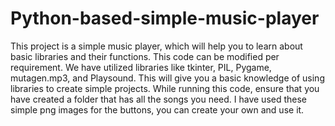 # Python-based-simple-music-player
This project is a simple music player, which will help you to learn about basic libraries and their functions. This code can be modified per requirement. We have utilized libraries like tkinter, PIL, Pygame, mutagen.mp3, and Playsound. This will give you a basic knowledge of using libraries to create simple projects.
While running this code, ensure that you have created a folder that has all the songs you need. I have used these simple png images for the buttons, you can create your own and use it.
